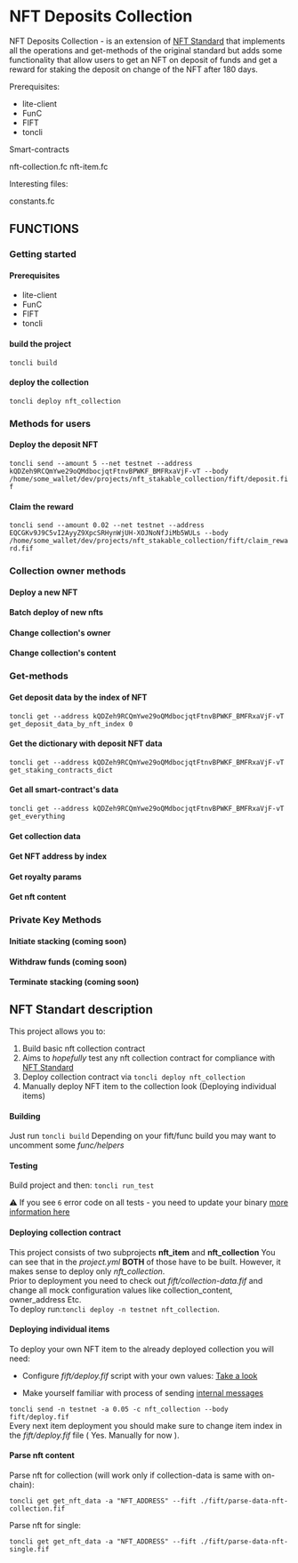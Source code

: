 # NFT Deposits Collection

NFT Deposits Collection - is an extension of [NFT Standard](https://github.com/ton-blockchain/TIPs/issues/62) that implements all the operations and get-methods of the original standard but adds some functionality that allow users to get an NFT on deposit of funds and get a reward for staking the deposit on change of the NFT after 180 days.

Prerequisites:

- lite-client
- FunC
- FIFT
- toncli

Smart-contracts

nft-collection.fc
nft-item.fc

Interesting files:

constants.fc

## FUNCTIONS

### Getting started

#### Prerequisites

- lite-client
- FunC
- FIFT
- toncli

#### build the project

`toncli build`

#### deploy the collection

`toncli deploy nft_collection`

### Methods for users

#### Deploy the deposit NFT

`toncli send --amount 5 --net testnet --address kQDZeh9RCQmYwe29oQMdbocjqtFtnvBPWKF_BMFRxaVjF-vT --body /home/some_wallet/dev/projects/nft_stakable_collection/fift/deposit.fif`

#### Claim the reward

`toncli send --amount 0.02 --net testnet --address EQCGKv9J9C5vI2AyyZ9XpcSRHynWjUH-XOJNoNfJiMb5WULs --body /home/some_wallet/dev/projects/nft_stakable_collection/fift/claim_reward.fif`

### Collection owner methods

#### Deploy a new NFT
#### Batch deploy of new nfts
#### Change collection's owner
#### Change collection's content

### Get-methods

#### Get deposit data by the index of NFT

`toncli get --address kQDZeh9RCQmYwe29oQMdbocjqtFtnvBPWKF_BMFRxaVjF-vT get_deposit_data_by_nft_index 0`

#### Get the dictionary with deposit NFT data

`toncli get --address kQDZeh9RCQmYwe29oQMdbocjqtFtnvBPWKF_BMFRxaVjF-vT get_staking_contracts_dict`

#### Get all smart-contract's data

`toncli get --address kQDZeh9RCQmYwe29oQMdbocjqtFtnvBPWKF_BMFRxaVjF-vT get_everything`

#### Get collection data
#### Get NFT address by index
#### Get royalty params
#### Get nft content

### Private Key Methods

#### Initiate stacking (coming soon)
#### Withdraw funds (coming soon)
#### Terminate stacking (coming soon)

## NFT Standart description

This project allows you to:

1.  Build basic nft collection contract
2.  Aims to *hopefully* test any nft collection contract for compliance with [NFT Standard](https://github.com/ton-blockchain/TIPs/issues/62)
3.  Deploy collection contract via `toncli deploy nft_collection`
4.  Manually deploy NFT item to the collection look (Deploying individual items)

#### Building

  Just run `toncli build`
  Depending on your fift/func build you may want
  to uncomment some *func/helpers*

#### Testing

  Build project and then: `toncli run_test`  

  ⚠ If you see `6` error code on all tests - you need to update your binary [more information here](https://github.com/disintar/toncli/issues/72)
  
#### Deploying collection contract

  This project consists of two subprojects **nft_item** and **nft_collection**
  You can see that in the *project.yml*
  **BOTH** of those have to be built.
  However, it makes sense to deploy only *nft_collection*.  
  Prior to deployment you need to check out *fift/collection-data.fif*
  and change all mock configuration values like collection_content,
  owner_address Etc.  
  To deploy run:`toncli deploy -n testnet nft_collection`.  
  
#### Deploying individual items

  To deploy your own NFT item to the already deployed collection
  you will need:  
  
+   Configure *fift/deploy.fif* script with your own values:
[Take a look](https://github.com/ton-blockchain/TIPs/issues/64)  

+   Make yourself familiar with process of sending  [internal messages](https://github.com/disintar/toncli/blob/master/docs/advanced/send_fift_internal.md)  

`toncli send -n testnet -a 0.05 -c nft_collection --body fift/deploy.fif`  
Every next item deployment you should make sure to
change item index in the *fift/deploy.fif* file ( Yes. Manually for now ).

#### Parse nft content

Parse nft for collection (will work only if collection-data is same with on-chain):

`toncli get get_nft_data -a "NFT_ADDRESS" --fift ./fift/parse-data-nft-collection.fif`

Parse nft for single:

`toncli get get_nft_data -a "NFT_ADDRESS" --fift ./fift/parse-data-nft-single.fif`
